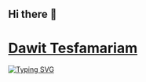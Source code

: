 ## Hi there 👋

<p align="center">
  <a href="https://github.com/dawitesfa">
    <h1>Dawit Tesfamariam</h1></a>
</p>


[![Typing SVG](https://readme-typing-svg.demolab.com/?lines=I'm+a+Flutter+and+React+Developer;And+learning+Node+js)](https://git.io/typing-svg)

<!--
**dawitesfa/dawitesfa** is a ✨ _special_ ✨ repository because its `README.md` (this file) appears on your GitHub profile.

Here are some ideas to get you started:

- 🔭 I’m currently working on ...
- 🌱 I’m currently learning ...
- 👯 I’m looking to collaborate on ...
- 🤔 I’m looking for help with ...
- 💬 Ask me about ...
- 📫 How to reach me: ...
- 😄 Pronouns: ...
- ⚡ Fun fact: ...
-->
